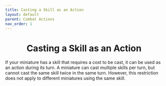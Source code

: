 ```yaml
---
title: Casting a Skill as an Action
layout: default
parent: Combat Actions
nav_order: 1
---
```

<link rel="stylesheet" href="style.css">

<h1 style="text-align: center;">Casting a Skill as an Action</h1>

If your miniature has a skill that requires a cost to be cast, it can be used as an action during its turn. A miniature can cast multiple skills per turn, but cannot cast the same skill twice in the same turn. However, this restriction does not apply to different miniatures using the same skill.





